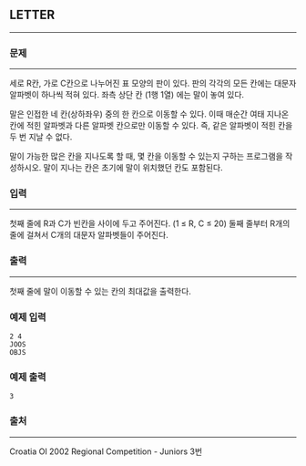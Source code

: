 ## LETTER
***
### 문제
***
세로 R칸, 가로 C칸으로 나누어진 표 모양의 판이 있다. 판의 각각의 모든 칸에는 대문자 알파벳이 하나씩 적혀 있다. 좌측 상단 칸 (1행 1열) 에는 말이 놓여 있다.

말은 인접한 네 칸(상하좌우) 중의 한 칸으로 이동할 수 있다. 이때 매순간 여태 지나온 칸에 적힌 알파벳과 다른 알파벳 칸으로만 이동할 수 있다. 즉, 같은 알파벳이 적힌 칸을 두 번 지날 수 없다.

말이 가능한 많은 칸을 지나도록 할 때, 몇 칸을 이동할 수 있는지 구하는 프로그램을 작성하시오. 말이 지나는 칸은 초기에 말이 위치했던 칸도 포함된다.

### 입력
***
첫째 줄에 R과 C가 빈칸을 사이에 두고 주어진다. (1 ≤ R, C ≤ 20) 둘째 줄부터 R개의 줄에 걸쳐서 C개의 대문자 알파벳들이 주어진다.

 
### 출력
***
첫째 줄에 말이 이동할 수 있는 칸의 최대값을 출력한다.

### 예제 입력
```
2 4
JOOS
OBJS
```
### 예제 출력
```
3
```

### 출처
***
Croatia OI 2002 Regional Competition - Juniors 3번  